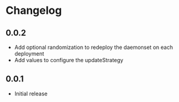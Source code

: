 # Changelog

## 0.0.2

- Add optional randomization to redeploy the daemonset on each deployment
- Add values to configure the updateStrategy

## 0.0.1

- Initial release
